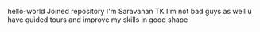 hello-world
Joined repository
I'm Saravanan TK
I'm not bad guys as well u have guided tours and improve my skills in good shape
